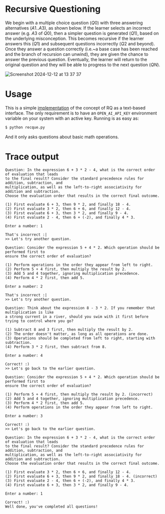 # Recursive Questioning

We begin with a multiple choice question ($Q0$) with three answering alternatives ($A1..A3$), as shown below. If the learner selects an incorrect answer (e.g. $A3$ of $Q0$), then a simpler question is generated ($Q1$), based on the underlying misconception. This becomes recursive if the learner answers this ($Q1$) and subsequent questions incorrectly ($Q2$ and beyond). Once they answer a question correctly (i.e.~a base case has been reached and the branch of recursion can unwind), they are given the chance to answer the previous question. Eventually, the learner will return to the original question and they will be able to progress to the next question ($QN$).

![Screenshot 2024-12-12 at 13 37 37](https://github.com/user-attachments/assets/8b60dc82-c913-4553-9f1a-84e96efb4e9f)

# Usage
This is a simple [implementation](https://github.com/rjglasse/recque/blob/main/recque.py) of the concept of RQ as a text-based interface. The only requirement is to have an `OPEN_AI_API_KEY` environment variable on your system with an active key. Running is as easy as:

```bash
$ python recque.py
```

And it only asks questions about basic math operations.

# Trace output
```
Question: In the expression 6 + 3 * 2 - 4, what is the correct order of evaluation that leads
to the final result? Consider the standard precedence rules for addition, subtraction, and
multiplication, as well as the left-to-right associativity for addition and subtraction.
Choose the evaluation order that results in the correct final outcome.

(1) First evaluate 6 + 3, then 9 * 2, and finally 18 - 4.
(2) First evaluate 3 * 2, then 6 + 6, and finally 12 - 4.
(3) First evaluate 6 + 3, then 3 * 2, and finally 9 - 4.
(4) First evaluate 2 - 4, then 6 + (-2), and finally 4 * 3.

Enter a number: 1

That's incorrect :|
>> Let's try another question.

Question: Consider the expression 5 + 4 * 2. Which operation should be performed first to
ensure the correct order of evaluation?

(1) Perform operations in the order they appear from left to right.
(2) Perform 5 + 4 first, then multiply the result by 2.
(3) Add 5 and 4 together, ignoring multiplication precedence.
(4) Perform 4 * 2 first, then add 5.

Enter a number: 2

That's incorrect :|
>> Let's try another question.

Question: Think about the expression 8 - 3 * 2. If you remember that multiplication is like
a strong current in a river, should you swim with it first before trying to control where you go?

(1) Subtract 8 and 3 first, then multiply the result by 2.
(2) The order doesn't matter, as long as all operations are done.
(3) Operations should be completed from left to right, starting with subtraction.
(4) Perform 3 * 2 first, then subtract from 8.

Enter a number: 4

Correct! :)
>> Let's go back to the earlier question.

Question: Consider the expression 5 + 4 * 2. Which operation should be performed first to
ensure the correct order of evaluation?

(1) Perform 5 + 4 first, then multiply the result by 2. (incorrect)
(2) Add 5 and 4 together, ignoring multiplication precedence.
(3) Perform 4 * 2 first, then add 5.
(4) Perform operations in the order they appear from left to right.

Enter a number: 3

Correct! :)
>> Let's go back to the earlier question.

Question: In the expression 6 + 3 * 2 - 4, what is the correct order of evaluation that leads
to the final result? Consider the standard precedence rules for addition, subtraction, and
multiplication, as well as the left-to-right associativity for addition and subtraction.
Choose the evaluation order that results in the correct final outcome.

(1) First evaluate 3 * 2, then 6 + 6, and finally 12 - 4.
(2) First evaluate 6 + 3, then 9 * 2, and finally 18 - 4. (incorrect)
(3) First evaluate 2 - 4, then 6 + (-2), and finally 4 * 3.
(4) First evaluate 6 + 3, then 3 * 2, and finally 9 - 4.

Enter a number: 1

Correct! :)
Well done, you've completed all questions!
```
